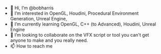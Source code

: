 - 👋 Hi, I’m @bobharris
- 👀 I’m interested in OpenGL, Houdini, Procedural Environment Generation, Unreal Engine, 
- 🌱 I’m currently learning OpenGL, C++ (to Advanced), Houdini, Unreal Engine
- 💞️ I’m looking to collaborate on the VFX script or tool you can't get anyone to make and you really need. 
- 📫 How to reach me 

<!---
bobharris/bobharris is a ✨ special ✨ repository because its `README.md` (this file) appears on your GitHub profile.
You can click the Preview link to take a look at your changes.
--->
